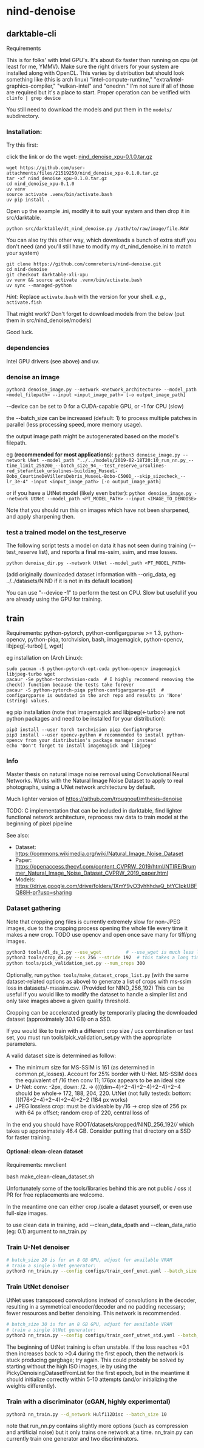 # nind-denoise

## darktable-cli

Requirements

This is for folks' with Intel GPU's. It's about 6x faster than running on cpu (at least for me, YMMV). Make sure the right drivers for your system are installed along with OpenCL. This varies by distribution but should look something like (this is arch linux) "intel-compute-runtime," "extra/intel-graphics-compiler," "vulkan-intel" and "onednn." I'm not sure if all of those are required but it's a place to start. Proper operation can be verified with ```clinfo | grep device```

You still need to download the models and put them in the ```models/``` subdirectory. 


### Installation:

Try this first:


click the link or do the wget:
[nind_denoise_xpu-0.1.0.tar.gz](https://github.com/user-attachments/files/21519250/nind_denoise_xpu-0.1.0.tar.gz)

```
wget https://github.com/user-attachments/files/21519250/nind_denoise_xpu-0.1.0.tar.gz
tar -xf nind_denoise_xpu-0.1.0.tar.gz
cd nind_denoise_xpu-0.1.0
uv venv
source activate .venv/bin/activate.bash
uv pip install .
```
Open up the example .ini, modify it to suit your system and then drop it in src/darktable. 

```
python src/darktable/dt_nind_denoise.py /path/to/raw/image/file.RAW
```

You can also try this other way, which downloads a bunch of extra stuff you don't need (and you'll still have to modify my dt_nind_denoise.ini to match your system)

```
git clone https://github.com/commreteris/nind-denoise.git
cd nind-denoise
git checkout darktable-xli-xpu
uv venv && source activate .venv/bin/activate.bash
uv sync --managed-python
``` 
   _Hint:_ Replace ```activate.bash``` with the version for your shell. _e.g._, ```activate.fish```

That might work? Don't forget to download models from the below (put them in src/nind_denoise/models)


Good luck.



### dependencies

Intel GPU drivers (see above) and uv.


### denoise an image

```
python3 denoise_image.py --network <network_architecture> --model_path <model_filepath> --input <input_image_path> [-o output_image_path]
```

--device can be set to 0 for a CUDA-capable GPU, or -1 for CPU (slow)

the --batch_size can be increased (default: 1) to process multiple patches in parallel (less processing speed, more memory usage).

the output image path might be autogenerated based on the model's filepath.

eg (**recommended for most applications**):
`python3 denoise_image.py --network UNet --model_path "../../models/2019-02-18T20:10_run_nn.py_--time_limit_259200_--batch_size_94_--test_reserve_ursulines-red_stefantiek_ursulines-building_MuseeL-Bobo_CourtineDeVillersDebris_MuseeL-Bobo-C500D_--skip_sizecheck_--lr_3e-4" -input <input_image_path> [-o output_image_path]`

or if you have a UtNet model (likely even better):
`python denoise_image.py --network UtNet --model_path <PT_MODEL_PATH> --input <IMAGE_TO_DENOISE>`

Note that you should run this on images which have not been sharpened, and apply sharpening then.

### test a trained model on the test_reserve

The following script tests a model on data it has not seen during training (--test_reserve list),
and reports a final ms-ssim, ssim, and mse losses.

```
python denoise_dir.py --network UtNet --model_path <PT_MODEL_PATH>
```
(add originally downloaded dataset information with --orig_data, eg ../../datasets/NIND if it is not
in its default location)

You can use "--device -1" to perform the test on CPU. Slow but useful if you are already using the
GPU for training.

## train

Requirements: python-pytorch, python-configargparse >= 1.3, python-opencv, python-piqa, torchvision, bash, imagemagick, python-opencv, libjpeg[-turbo] [, wget]

eg installation on (Arch Linux): 

```
sudo pacman -S python-pytorch-opt-cuda python-opencv imagemagick libjpeg-turbo wget
pacaur -Se python-torchvision-cuda  # I highly recommend removing the check() function because the tests take forever
pacaur -S python-pytorch-piqa python-configargparse-git  # configargparse is outdated in the arch repo and results in 'None' (string) values.
```
eg pip installation (note that imagemagick and libjpeg(<-turbo>) are not python packages and need to be installed for your distribution):

```
pip3 install --user torch torchvision piqa ConfigArgParse 
pip3 install --user opencv-python # recommended to install python-opencv from your distribution's package manager instead
echo 'Don't forget to install imagemagick and libjpeg'
```

### Info


Master thesis on natural image noise removal using Convolutional Neural Networks. Works with the Natural Image Noise Dataset to apply to real photographs, using a UNet network architecture by default.

Much lighter version of https://github.com/trougnouf/mthesis-denoise

TODO: C implementation that can be included in darktable, find lighter functional network architecture, reprocess raw data to train model at the beginning of pixel pipeline

See also:
* Dataset: <https://commons.wikimedia.org/wiki/Natural_Image_Noise_Dataset>
* Paper: <https://openaccess.thecvf.com/content_CVPRW_2019/html/NTIRE/Brummer_Natural_Image_Noise_Dataset_CVPRW_2019_paper.html>
* Models: <https://drive.google.com/drive/folders/1XmY9yO3yhhhdwQ_btYCIpkUBFQ88H-pr?usp=sharing>


### Dataset gathering

Note that cropping png files is currently extremely slow for non-JPEG images, due to the cropping process opening the whole file every time it makes a new crop.
TODO use opencv and open once save many for tiff/png images.

```bash
python3 tools/dl_ds_1.py --use_wget         # --use_wget is much less likely to result in half-downloaded files
python3 tools/crop_ds.py --cs 256 --stride 192  # this takes a long time.
python tools/pick_validation_set.py --num_crops 300
```

Optionally, run `python tools/make_dataset_crops_list.py` (with the same dataset-related options as above) to generate a list of crops with ms-ssim loss in datasets/<dsname>-msssim.csv. (Provided for NIND_256_192) This can be useful if you would like to modify the dataset to handle a simpler list and only take images above a given quality threshold.

Cropping can be accelerated greatly by temporarily placing the downloaded dataset (approximately 30.1 GB) on a SSD.

If you would like to train with a different crop size / ucs combination or test set, you must run tools/pick\_validation\_set.py with the appropriate parameters.

A valid dataset size is determined as follow:
- The minimum size for MS-SSIM is 161 (as determined in common.pt_losses). Account for 25% border with U-Net. MS-SSIM does the equivalent of /16 then conv 11; 176px appears to be an ideal size
- U-Net: conv: -2px, down: /2. -> ((((dim−4)÷2−4)÷2−4)÷2−4)÷2−4 should be whole-> 172, 188, 204, 220. UtNet (not fully tested): bottom: (((176÷2−4)÷2−4)÷2−4)÷2−2 (184 px works)
- JPEG lossless crop: must be divideable by /16
-> crop size of 256 px with 64 px offset; random crop of 220, central loss of 

In the end you should have ROOT/datasets/cropped/NIND_256_192/*/* which takes up approximately 46.4 GB. Consider putting that directory on a SSD for faster training.

#### Optional: clean-clean dataset
Requirements: mwclient

bash make_clean-clean_dataset.sh

Unfortunately some of the tools/libraries behind this are not public / oss :( PR for free replacements are welcome.

In the meantime one can either crop /scale a dataset yourself, or even use full-size images.

to use clean data in training, add --clean_data_dpath and --clean_data_ratio (eg: 0.1) argument to nn_train.py


### Train U-Net denoiser


```bash
# batch_size 20 is for an 8 GB GPU, adjust for available VRAM
# train a single U-Net generator:
python3 nn_train.py --config configs/train_conf_unet.yaml --batch_size 20 --train_data ../../datasets/train/NIND_256_192
```

### Train UtNet denoiser

UtNet uses transposed convolutions instead of convolutions in the decoder, resulting in a
symmetrical encoder/decoder and no padding necessary; fewer resources and better denoising.
This network is recommended.

```bash
# batch_size 30 is for an 8 GB GPU, adjust for available VRAM
# train a single UtNet generator:
python3 nn_train.py --config configs/train_conf_utnet_std.yaml --batch_size 30 --train_data ../../datasets/train/NIND_256_192
```

The beginning of UtNet training is often unstable. If the loss reaches <0.1 then increases back to >0.4 during the first epoch, then the network is stuck producing gargbage; try again. This could probably be solved by starting without the high ISO images, ie by using the PickyDenoisingDatasetFromList for the first epoch, but in the meantime it should initialize correctly within 5-10 attempts (and/or initializing the weights differently).

### Train with a discriminator (cGAN, highly experimental)
```bash
python3 nn_train.py --d_network Hulf112Disc --batch_size 10
```

note that run\_nn.py contains slightly more options (such as compression and artificial noise) but it only trains one network at a time. nn\_train.py can currently train one generator and two discriminators.
